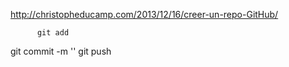 ﻿http://christopheducamp.com/2013/12/16/creer-un-repo-GitHub/

          git add 
git commit -m ''
git push 


